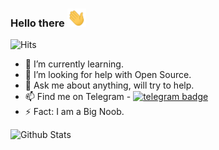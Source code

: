### Hello there <img src="https://raw.githubusercontent.com/ABSphreak/ABSphreak/master/gifs/Hi.gif" width="30px">


![Hits](https://hits.seeyoufarm.com/api/count/incr/badge.svg?url=https://github.com/noobsipak/)

- 🔭 I’m currently learning.
- 👀 I’m looking for help with Open Source.
- 💬 Ask me about anything, will try to help.
- 📫 Find me on Telegram - [![telegram badge](https://img.shields.io/badge/NOOB-30302f?style=flat&logo=telegram)](https://t.me/NOOB)
- ⚡ Fact: I am a Big Noob.

![Github Stats](https://github-readme-stats.vercel.app/api?username=sipakisking&show_icons=true&title_color=fff&icon_color=32cc32&text_color=00ccff&bg_color=151515)
